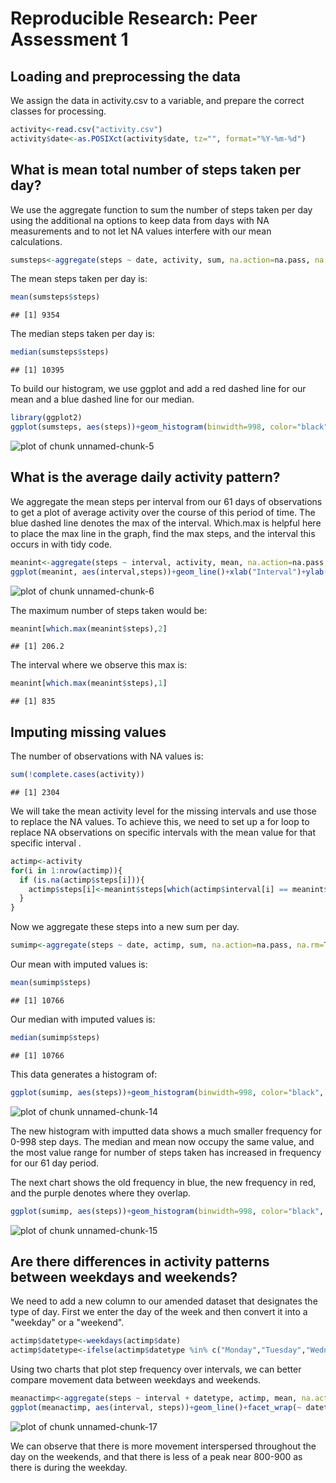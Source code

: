 # Reproducible Research: Peer Assessment 1


## Loading and preprocessing the data
We assign the data in activity.csv to a variable, and prepare the correct classes for processing.

```r
activity<-read.csv("activity.csv")
activity$date<-as.POSIXct(activity$date, tz="", format="%Y-%m-%d")
```

## What is mean total number of steps taken per day?
We use the aggregate function to sum the number of steps taken per day using the additional na 
options to keep data from days with NA measurements and to not let NA values interfere with our
mean calculations.

```r
sumsteps<-aggregate(steps ~ date, activity, sum, na.action=na.pass, na.rm=TRUE)
```

The mean steps taken per day is:

```r
mean(sumsteps$steps)
```

```
## [1] 9354
```
The median steps taken per day is:

```r
median(sumsteps$steps)
```

```
## [1] 10395
```
To build our histogram, we use ggplot and add a red dashed line for our mean and a blue dashed line for our median.


```r
library(ggplot2)
ggplot(sumsteps, aes(steps))+geom_histogram(binwidth=998, color="black", fill="white")+geom_vline(aes(xintercept=mean(steps, na.rm=TRUE)), color="red", linetype="dashed", size=1)+geom_vline(aes(xintercept=median(steps, na.rm=TRUE)), color="blue", linetype="dashed", size=1)+xlab("Steps")+ylab("Frequency")
```

![plot of chunk unnamed-chunk-5](PA1_template_files/figure-html/unnamed-chunk-5.png) 

## What is the average daily activity pattern?
We aggregate the mean steps per interval from our 61 days of observations to get a plot of average activity over the course of this period of time. The blue dashed line denotes the max of the interval. Which.max is helpful here to place the max line in the graph, find the max steps, and the interval this occurs in with tidy code.

```r
meanint<-aggregate(steps ~ interval, activity, mean, na.action=na.pass, na.rm=TRUE)
ggplot(meanint, aes(interval,steps))+geom_line()+xlab("Interval")+ylab("Mean Steps Taken")+geom_vline(aes(xintercept=meanint[which.max(meanint$steps),1]), color="blue", linetype="dashed", size=1)
```

![plot of chunk unnamed-chunk-6](PA1_template_files/figure-html/unnamed-chunk-6.png) 

The maximum number of steps taken would be:

```r
meanint[which.max(meanint$steps),2]
```

```
## [1] 206.2
```
The interval where we observe this max is:

```r
meanint[which.max(meanint$steps),1]
```

```
## [1] 835
```

## Imputing missing values
The number of observations with NA values is:

```r
sum(!complete.cases(activity))
```

```
## [1] 2304
```
We will take the mean activity level for the missing intervals and use those to replace the NA values. To achieve this, we need to set up a for loop to replace NA observations on specific intervals with the mean value for that specific interval .

```r
actimp<-activity
for(i in 1:nrow(actimp)){
  if (is.na(actimp$steps[i])){
    actimp$steps[i]<-meanint$steps[which(actimp$interval[i] == meanint$interval)]
  }
}
```
Now we aggregate these steps into a new sum per day.

```r
sumimp<-aggregate(steps ~ date, actimp, sum, na.action=na.pass, na.rm=TRUE)
```
Our mean with imputed values is:

```r
mean(sumimp$steps)
```

```
## [1] 10766
```
Our median with imputed values is:

```r
median(sumimp$steps)
```

```
## [1] 10766
```
This data generates a histogram of:

```r
ggplot(sumimp, aes(steps))+geom_histogram(binwidth=998, color="black", fill="white")+geom_vline(aes(xintercept=mean(steps, na.rm=TRUE)), color="red", linetype="solid", size=1)+geom_vline(aes(xintercept=median(steps, na.rm=TRUE)), color="blue", linetype="dashed", size=1)+xlab("Steps")+ylab("Frequency")
```

![plot of chunk unnamed-chunk-14](PA1_template_files/figure-html/unnamed-chunk-14.png) 

The new histogram with imputted data shows a much smaller frequency for 0-998 step days. The median and mean now occupy the same value, and the most value range for number of steps taken has increased in frequency for our 61 day period. 

The next chart shows the old frequency in blue, the new frequency in red, and the purple denotes where they overlap.

```r
ggplot(sumimp, aes(steps))+geom_histogram(binwidth=998, color="black", fill="red", alpha=".3")+geom_histogram(data=sumsteps, binwidth=998, color="black", fill="blue", alpha="0.3")+xlab("Steps")+ylab("Frequency")
```

![plot of chunk unnamed-chunk-15](PA1_template_files/figure-html/unnamed-chunk-15.png) 

## Are there differences in activity patterns between weekdays and weekends?
We need to add a new column to our amended dataset that designates the type of day. First we enter the day of the week and then convert it into a "weekday" or a "weekend".

```r
actimp$datetype<-weekdays(actimp$date)
actimp$datetype<-ifelse(actimp$datetype %in% c("Monday","Tuesday","Wednesday","Thursday","Friday"), "Weekday", "Weekend")
```
Using two charts that plot step frequency over intervals, we can better compare movement data between weekdays and weekends.

```r
meanactimp<-aggregate(steps ~ interval + datetype, actimp, mean, na.action=na.pass, na.rm=TRUE)
ggplot(meanactimp, aes(interval, steps))+geom_line()+facet_wrap(~ datetype, ncol=1)+xlab("Interval")+ylab("Steps")
```

![plot of chunk unnamed-chunk-17](PA1_template_files/figure-html/unnamed-chunk-17.png) 

We can observe that there is more movement interspersed throughout the day on the weekends, and that there is less of a peak near 800-900 as there is during the weekday.

